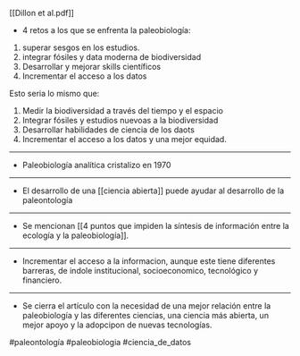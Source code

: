 [[Dillon et al.pdf]]

* 4 retos a los que se enfrenta la paleobiología:
1. superar sesgos en los estudios.
2. integrar fósiles y data moderna de biodiversidad
3. Desarrollar y mejorar skills científicos 
4. Incrementar el acceso a los datos

Esto seria lo mismo que: 
1. Medir la biodiversidad a través del tiempo y el espacio
2. Integrar fósiles y estudios nuevoas a la biodiversidad
3. Desarrollar habilidades de ciencia de los daots
4. Incrementar el acceso a los datos y una mejor equidad.

---
+ Paleobiología analítica cristalizo en 1970
---
+ El desarrollo de una [[ciencia abierta]] puede ayudar al desarrollo de la paleontología 
---
+ Se mencionan [[4 puntos que impiden la síntesis de información entre la ecología y la paleobiología]].
---
+ Incrementar el acceso a la informacion, aunque este tiene diferentes barreras, de indole institucional, socioeconomico, tecnológico y financiero.
---
+ Se cierra el artículo con la necesidad de una mejor relación entre la paleobiología y las diferentes ciencias, una ciencia más abierta, un mejor apoyo y la adopcipon de nuevas tecnologías. 

#paleontología #paleobiologia #ciencia_de_datos

